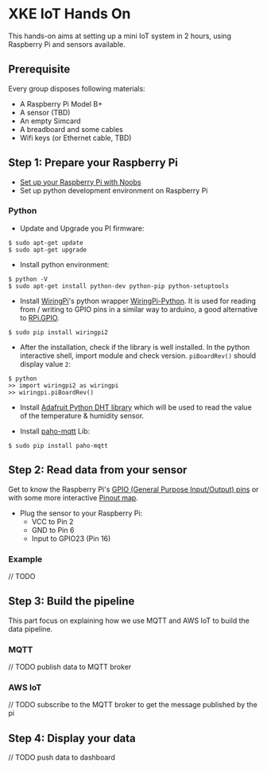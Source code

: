 # XKE IoT Hands On

This hands-on aims at setting up a mini IoT system in 2 hours, using Raspberry 
Pi and sensors available.

## Prerequisite

Every group disposes following materials:

- A Raspberry Pi Model B+
- A sensor (TBD)
- An empty Simcard
- A breadboard and some cables
- Wifi keys (or Ethernet cable, TBD)

## Step 1: Prepare your Raspberry Pi

- [Set up your Raspberry Pi with Noobs](https://www.raspberrypi.org/help/noobs-setup/)
- Set up python development environment on Raspberry Pi

### Python

- Update and Upgrade you PI firmware:
```
$ sudo apt-get update
$ sudo apt-get upgrade
```

- Install python environment:
```
$ python -V 
$ sudo apt-get install python-dev python-pip python-setuptools
```

- Install [WiringPi](http://wiringpi.com/)'s python wrapper [WiringPi-Python](https://github.com/WiringPi/WiringPi-Python). 
It is used for reading from / writing to GPIO pins in a similar way to arduino, 
a good alternative to [RPi.GPIO](https://pypi.python.org/pypi/RPi.GPIO).
```
$ sudo pip install wiringpi2
```

- After the installation, check if the library is well installed. In the python 
interactive shell, import module and check version. `piBoardRev()` should display
value `2`:

```
$ python
>> import wiringpi2 as wiringpi
>> wiringpi.piBoardRev()
```

- Install [Adafruit Python DHT library](https://github.com/adafruit/Adafruit_Python_DHT) 
which will be used to read the value of the temperature & humidity sensor.

- Install [paho-mqtt](https://pypi.python.org/pypi/paho-mqtt/1.1) Lib:
```
$ sudo pip install paho-mqtt
```

## Step 2: Read data from your sensor

Get to know the Raspberry Pi's [GPIO (General Purpose Input/Output) pins](https://www.raspberrypi.org/documentation/usage/gpio/) 
or with some more interactive [Pinout map](http://pinout.xyz/).

- Plug the sensor to your Raspberry Pi:
	- VCC to Pin 2
	- GND to Pin 6
	- Input to GPIO23 (Pin 16)

### Example

// TODO

## Step 3: Build the pipeline

This part focus on explaining how we use MQTT and AWS IoT to build 
the data pipeline.

### MQTT

// TODO publish data to MQTT broker

### AWS IoT

// TODO subscribe to the MQTT broker to get the message published by the pi

## Step 4: Display your data

// TODO push data to dashboard
